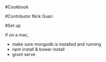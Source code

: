 #Cookbook

#Contributor
Nick Guan

#Set up

If on a mac,
- make sure mongodb is installed and running
- npm install & bower install
- grunt serve


